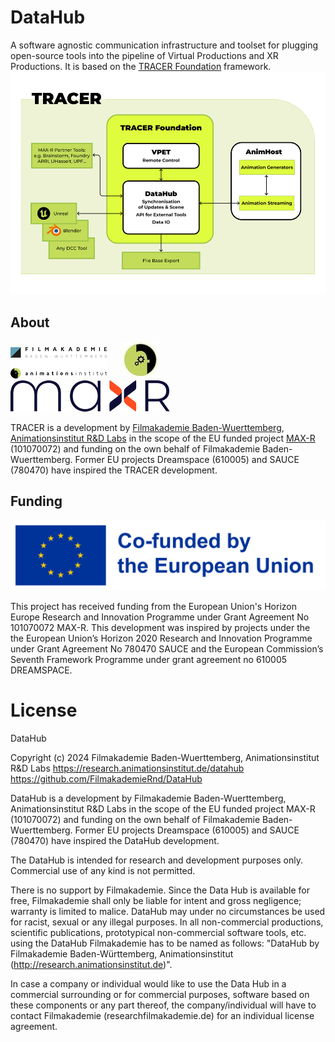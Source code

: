 # DataHub
A software agnostic communication infrastructure and toolset for plugging open-source tools into the pipeline of Virtual Productions and XR Productions. It is based on the [TRACER Foundation](https://github.com/FilmakademieRnd/TRACER) framework.
![](/doc/img/TRACER_Shematic_1k.png)
## About

![](/doc/img/FA_AI_Logo.png) &nbsp;&nbsp;&nbsp;&nbsp;
![](/doc/img/logo_rnd.jpg) &nbsp;&nbsp;&nbsp;&nbsp;
![](/doc/img/Max-R_Logo.png)

TRACER is a development by [Filmakademie Baden-Wuerttemberg](https://filmakademie.de/), [Animationsinstitut R&D Labs](http://research.animationsinstitut.de/) in the scope of the EU funded project [MAX-R](https://max-r.eu/) (101070072) and funding on the own behalf of Filmakademie Baden-Wuerttemberg.  Former EU projects Dreamspace (610005) and SAUCE (780470) have inspired the TRACER development.

## Funding

![Animationsinstitut R&D](doc/img/EN_Co-fundedbytheEU_RGB_POS.png)

This project has received funding from the European Union's Horizon Europe Research and Innovation Programme under Grant Agreement No 101070072 MAX-R.
This development was inspired by projects under the the European Union’s Horizon 2020 Research and Innovation Programme under Grant Agreement No 780470 SAUCE and the European Commission’s Seventh Framework Programme under grant agreement no 610005 DREAMSPACE.

# License
DataHub
 
Copyright (c) 2024 Filmakademie Baden-Wuerttemberg, Animationsinstitut R&D Labs
https://research.animationsinstitut.de/datahub
https://github.com/FilmakademieRnd/DataHub

DataHub is a development by Filmakademie Baden-Wuerttemberg, Animationsinstitut R&D Labs in the scope of the EU funded project MAX-R (101070072) and funding on the own behalf of Filmakademie Baden-Wuerttemberg.  Former EU projects Dreamspace (610005) and SAUCE (780470) have inspired the DataHub development.

The DataHub is intended for research and development purposes only. Commercial use of any kind is not permitted.

There is no support by Filmakademie. Since the Data Hub is available for free, Filmakademie shall only be liable for intent and gross negligence; warranty is limited to malice. DataHub may under no circumstances be used for racist, sexual or any illegal purposes. In all non-commercial productions, scientific publications, prototypical non-commercial software tools, etc. using the DataHub Filmakademie has to be named as follows: "DataHub by Filmakademie Baden-Württemberg, Animationsinstitut (http://research.animationsinstitut.de)".

In case a company or individual would like to use the Data Hub in a commercial surrounding or for commercial purposes, software based on these components or any part thereof, the company/individual will have to contact Filmakademie (research<at>filmakademie.de) for an individual license agreement.
